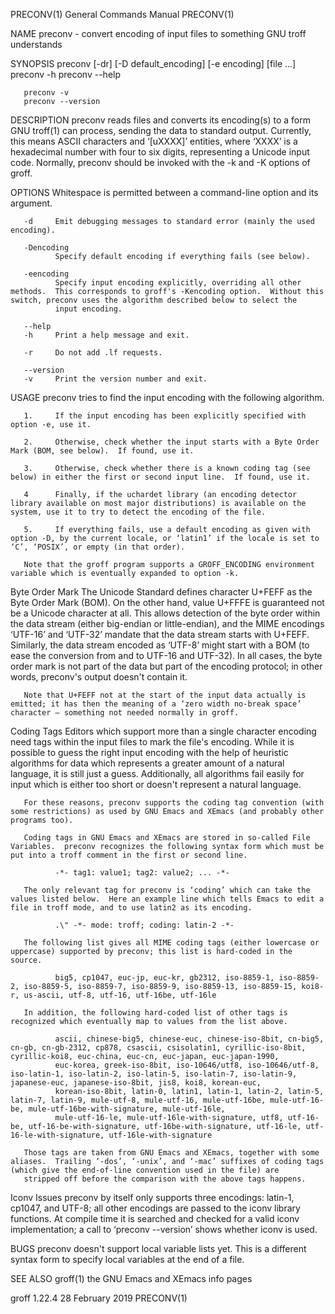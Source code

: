 PRECONV(1)                                                                                 General Commands Manual                                                                                 PRECONV(1)

NAME
       preconv - convert encoding of input files to something GNU troff understands

SYNOPSIS
       preconv [-dr] [-D default_encoding] [-e encoding] [file ...]
       preconv -h
       preconv --help

       preconv -v
       preconv --version

DESCRIPTION
       preconv  reads  files  and  converts  its  encoding(s) to a form GNU troff(1) can process, sending the data to standard output.  Currently, this means ASCII characters and ‘\[uXXXX]’ entities, where
       ‘XXXX’ is a hexadecimal number with four to six digits, representing a Unicode input code.  Normally, preconv should be invoked with the -k and -K options of groff.

OPTIONS
       Whitespace is permitted between a command-line option and its argument.

       -d     Emit debugging messages to standard error (mainly the used encoding).

       -Dencoding
              Specify default encoding if everything fails (see below).

       -eencoding
              Specify input encoding explicitly, overriding all other methods.  This corresponds to groff's -Kencoding option.  Without this switch, preconv uses the algorithm described below to select the
              input encoding.

       --help
       -h     Print a help message and exit.

       -r     Do not add .lf requests.

       --version
       -v     Print the version number and exit.

USAGE
       preconv tries to find the input encoding with the following algorithm.

       1.     If the input encoding has been explicitly specified with option -e, use it.

       2.     Otherwise, check whether the input starts with a Byte Order Mark (BOM, see below).  If found, use it.

       3.     Otherwise, check whether there is a known coding tag (see below) in either the first or second input line.  If found, use it.

       4      Finally, if the uchardet library (an encoding detector library available on most major distributions) is available on the system, use it to try to detect the encoding of the file.

       5.     If everything fails, use a default encoding as given with option -D, by the current locale, or ‘latin1’ if the locale is set to ‘C’, ‘POSIX’, or empty (in that order).

       Note that the groff program supports a GROFF_ENCODING environment variable which is eventually expanded to option -k.

   Byte Order Mark
       The Unicode Standard defines character U+FEFF as the Byte Order Mark (BOM).  On the other hand, value U+FFFE is guaranteed not be a Unicode character at all.  This allows detection of the byte order
       within the data stream (either big-endian or little-endian), and the MIME encodings ‘UTF-16’ and ‘UTF-32’ mandate that the data stream starts with U+FEFF.  Similarly,  the  data  stream  encoded  as
       ‘UTF-8’  might  start with a BOM (to ease the conversion from and to UTF-16 and UTF-32).  In all cases, the byte order mark is not part of the data but part of the encoding protocol; in other words,
       preconv's output doesn't contain it.

       Note that U+FEFF not at the start of the input data actually is emitted; it has then the meaning of a ‘zero width no-break space’ character – something not needed normally in groff.

   Coding Tags
       Editors which support more than a single character encoding need tags within the input files to mark the file's encoding.  While it is possible to guess the right input encoding  with  the  help  of
       heuristic  algorithms  for  data  which  represents a greater amount of a natural language, it is still just a guess.  Additionally, all algorithms fail easily for input which is either too short or
       doesn't represent a natural language.

       For these reasons, preconv supports the coding tag convention (with some restrictions) as used by GNU Emacs and XEmacs (and probably other programs too).

       Coding tags in GNU Emacs and XEmacs are stored in so-called File Variables.  preconv recognizes the following syntax form which must be put into a troff comment in the first or second line.

              -*- tag1: value1; tag2: value2; ... -*-

       The only relevant tag for preconv is ‘coding’ which can take the values listed below.  Here an example line which tells Emacs to edit a file in troff mode, and to use latin2 as its encoding.

              .\" -*- mode: troff; coding: latin-2 -*-

       The following list gives all MIME coding tags (either lowercase or uppercase) supported by preconv; this list is hard-coded in the source.

              big5, cp1047, euc-jp, euc-kr, gb2312, iso-8859-1, iso-8859-2, iso-8859-5, iso-8859-7, iso-8859-9, iso-8859-13, iso-8859-15, koi8-r, us-ascii, utf-8, utf-16, utf-16be, utf-16le

       In addition, the following hard-coded list of other tags is recognized which eventually map to values from the list above.

              ascii, chinese-big5, chinese-euc, chinese-iso-8bit, cn-big5, cn-gb, cn-gb-2312, cp878, csascii, csisolatin1, cyrillic-iso-8bit, cyrillic-koi8, euc-china, euc-cn, euc-japan, euc-japan-1990,
              euc-korea, greek-iso-8bit, iso-10646/utf8, iso-10646/utf-8, iso-latin-1, iso-latin-2, iso-latin-5, iso-latin-7, iso-latin-9, japanese-euc, japanese-iso-8bit, jis8, koi8, korean-euc,
              korean-iso-8bit, latin-0, latin1, latin-1, latin-2, latin-5, latin-7, latin-9, mule-utf-8, mule-utf-16, mule-utf-16be, mule-utf-16-be, mule-utf-16be-with-signature, mule-utf-16le,
              mule-utf-16-le, mule-utf-16le-with-signature, utf8, utf-16-be, utf-16-be-with-signature, utf-16be-with-signature, utf-16-le, utf-16-le-with-signature, utf-16le-with-signature

       Those tags are taken from GNU Emacs and XEmacs, together with some aliases.  Trailing ‘-dos’, ‘-unix’, and ‘-mac’ suffixes of coding tags (which give the end-of-line convention used in the file) are
       stripped off before the comparison with the above tags happens.

   Iconv Issues
       preconv by itself only supports three encodings: latin-1, cp1047, and UTF-8; all other encodings are passed to the iconv library functions.  At compile time it is searched and checked  for  a  valid
       iconv implementation; a call to ‘preconv --version’ shows whether iconv is used.

BUGS
       preconv doesn't support local variable lists yet.  This is a different syntax form to specify local variables at the end of a file.

SEE ALSO
       groff(1)
       the GNU Emacs and XEmacs info pages

groff 1.22.4                                                                                   28 February 2019                                                                                    PRECONV(1)
